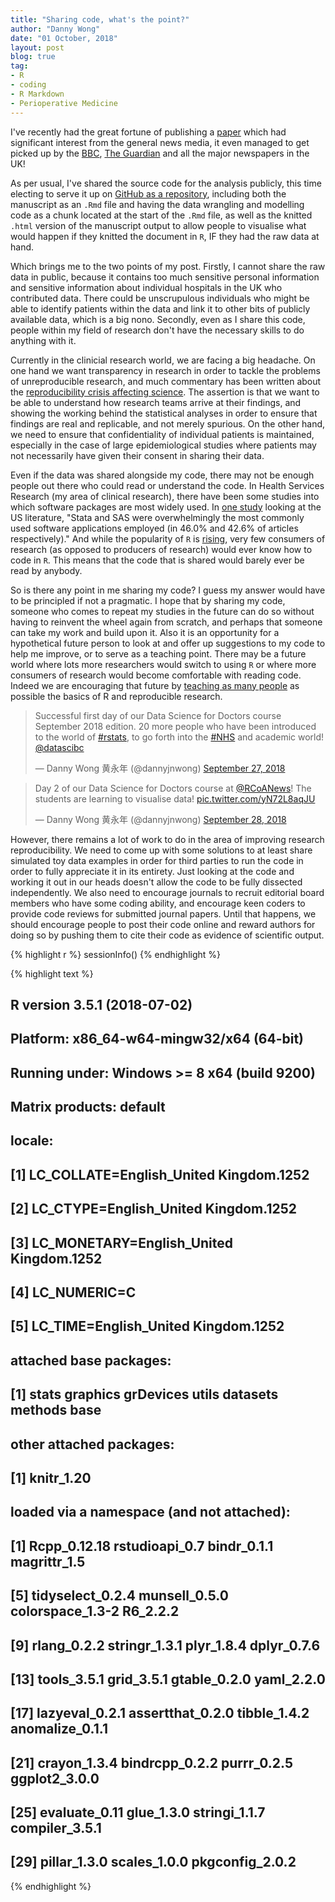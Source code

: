```yaml
---
title: "Sharing code, what's the point?"
author: "Danny Wong"
date: "01 October, 2018"
layout: post
blog: true
tag:
- R
- coding
- R Markdown
- Perioperative Medicine
---
```


I've recently had the great fortune of publishing a [paper](https://bjanaesthesia.org/article/S0007-0912(18)30565-8/fulltext) which had significant interest from the general news media, it even managed to get picked up by the [BBC](https://www.bbc.co.uk/news/health-45432538), [The Guardian](https://www.theguardian.com/society/2018/sep/07/nhs-cancels-14-of-operations-at-last-minute-research-finds?CMP=Share_iOSApp_Other) and all the major newspapers in the UK!

As per usual, I've shared the source code for the analysis publicly, this time electing to serve it up on [GitHub as a repository](https://github.com/dannyjnwong/SNAP2_Cancellations), including both the manuscript as an `.Rmd` file and having the data wrangling and modelling code as a chunk located at the start of the `.Rmd` file, as well as the knitted `.html` version of the manuscript output to allow people to visualise what would happen if they knitted the document in `R`, IF they had the raw data at hand.

Which brings me to the two points of my post. Firstly, I cannot share the raw data in public, because it contains too much sensitive personal information and sensitive information about individual hospitals in the UK who contributed data. There could be unscrupulous individuals who might be able to identify patients within the data and link it to other bits of publicly available data, which is a big nono. Secondly, even as I share this code, people within my field of research don't have the necessary skills to do anything with it.

Currently in the clinicial research world, we are facing a big headache. On one hand we want transparency in research in order to tackle the problems of unreproducible research, and much commentary has been written about the [reproducibility crisis affecting science](https://www.nature.com/news/over-half-of-psychology-studies-fail-reproducibility-test-1.18248). The assertion is that we want to be able to understand how research teams arrive at their findings, and showing the working behind the statistical analyses in order to ensure that findings are real and replicable, and not merely spurious. On the other hand, we need to ensure that confidentiality of individual patients is maintained, especially in the case of large epidemiological studies where patients may not necessarily have given their consent in sharing their data.

Even if the data was shared alongside my code, there may not be enough people out there who could read or understand the code. In Health Services Research (my area of clinical research), there have been some studies into which software packages are most widely used. In [one study](https://www.ncbi.nlm.nih.gov/pmc/articles/PMC3205033/) looking at the US literature, "Stata and SAS were overwhelmingly the most commonly used software applications employed (in 46.0% and 42.6% of articles respectively)." And while the popularity of `R` is [rising](https://stackoverflow.blog/2017/10/10/impressive-growth-r/), very few consumers of research (as opposed to producers of research) would ever know how to code in `R`. This means that the code that is shared would barely ever be read by anybody.

So is there any point in me sharing my code? I guess my answer would have to be principled if not a pragmatic. I hope that by sharing my code, someone who comes to repeat my studies in the future can do so without having to reinvent the wheel again from scratch, and perhaps that someone can take my work and build upon it. Also it is an opportunity for a hypothetical future person to look at and offer up suggestions to my code to help me improve, or to serve as a teaching point. There may be a future world where lots more researchers would switch to using `R` or where more consumers of research would become comfortable with reading code. Indeed we are encouraging that future by [teaching as many people](http://datascibc.org/Data-Science-for-Docs/) as possible the basics of R and reproducible research.

<blockquote class="twitter-tweet" data-lang="en"><p lang="en" dir="ltr">Successful first day of our Data Science for Doctors course September 2018 edition. 20 more people who have been introduced to the world of <a href="https://twitter.com/hashtag/rstats?src=hash&amp;ref_src=twsrc%5Etfw">#rstats</a>, to go forth into the <a href="https://twitter.com/hashtag/NHS?src=hash&amp;ref_src=twsrc%5Etfw">#NHS</a> and academic world! <a href="https://twitter.com/datascibc?ref_src=twsrc%5Etfw">@datascibc</a></p>&mdash; Danny Wong 黄永年 (@dannyjnwong) <a href="https://twitter.com/dannyjnwong/status/1045337362853744640?ref_src=twsrc%5Etfw">September 27, 2018</a></blockquote>
<script async src="https://platform.twitter.com/widgets.js" charset="utf-8"></script>

<blockquote class="twitter-tweet" data-lang="en"><p lang="en" dir="ltr">Day 2 of our Data Science for Doctors course at <a href="https://twitter.com/RCoANews?ref_src=twsrc%5Etfw">@RCoANews</a>! The students are learning to visualise data! <a href="https://t.co/yN72L8aqJU">pic.twitter.com/yN72L8aqJU</a></p>&mdash; Danny Wong 黄永年 (@dannyjnwong) <a href="https://twitter.com/dannyjnwong/status/1045598915846918144?ref_src=twsrc%5Etfw">September 28, 2018</a></blockquote>
<script async src="https://platform.twitter.com/widgets.js" charset="utf-8"></script>

However, there remains a lot of work to do in the area of improving research reproducibility. We need to come up with some solutions to at least share simulated toy data examples in order for third parties to run the code in order to fully appreciate it in its entirety. Just looking at the code and working it out in our heads doesn't allow the code to be fully dissected independently. We also need to encourage journals to recruit editorial board members who have some coding ability, and encourage keen coders to provide code reviews for submitted journal papers. Until that happens, we should encourage people to post their code online and reward authors for doing so by pushing them to cite their code as evidence of scientific output.


{% highlight r %}
sessionInfo()
{% endhighlight %}



{% highlight text %}
## R version 3.5.1 (2018-07-02)
## Platform: x86_64-w64-mingw32/x64 (64-bit)
## Running under: Windows >= 8 x64 (build 9200)
## 
## Matrix products: default
## 
## locale:
## [1] LC_COLLATE=English_United Kingdom.1252 
## [2] LC_CTYPE=English_United Kingdom.1252   
## [3] LC_MONETARY=English_United Kingdom.1252
## [4] LC_NUMERIC=C                           
## [5] LC_TIME=English_United Kingdom.1252    
## 
## attached base packages:
## [1] stats     graphics  grDevices utils     datasets  methods   base     
## 
## other attached packages:
## [1] knitr_1.20
## 
## loaded via a namespace (and not attached):
##  [1] Rcpp_0.12.18     rstudioapi_0.7   bindr_0.1.1      magrittr_1.5    
##  [5] tidyselect_0.2.4 munsell_0.5.0    colorspace_1.3-2 R6_2.2.2        
##  [9] rlang_0.2.2      stringr_1.3.1    plyr_1.8.4       dplyr_0.7.6     
## [13] tools_3.5.1      grid_3.5.1       gtable_0.2.0     yaml_2.2.0      
## [17] lazyeval_0.2.1   assertthat_0.2.0 tibble_1.4.2     anomalize_0.1.1 
## [21] crayon_1.3.4     bindrcpp_0.2.2   purrr_0.2.5      ggplot2_3.0.0   
## [25] evaluate_0.11    glue_1.3.0       stringi_1.1.7    compiler_3.5.1  
## [29] pillar_1.3.0     scales_1.0.0     pkgconfig_2.0.2
{% endhighlight %}
